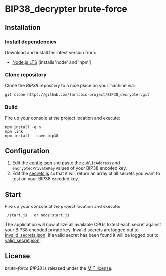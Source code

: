 BIP38_decrypter brute-force
=================
## Installation

### Install dependencies

Download and install the latest version from:

* [Node.js LTS](https://nodejs.org/en/download/) (installs 'node' and 'npm')

### Clone repository

Clone the *BIP38* repository to a nice place on your machine via:

    git clone https://github.com/fartcoin-project/BIP38_decrypter.git
	
### Build

Fire up your console at the project location and execute:

    npm install -g n
    npm link
	npm install --save bip38
	
## Configuration

1. Edit the [config.json](./config.json) and paste the `publicAddress` and `encryptedPrivateKey` values of your BIP38 encoded key.
2. Edit the [secrets.js](./secrets.js) so that it will return an array of all secrets you want to test on your BIP38 encoded key.

## Start

Fire up your console at the project location and execute:

    ./start.js   or node start.js

The application will now utilize all available CPUs to test each secret against your BIP38 encoded private key. 
Invalid secrets are logged out to [invalid_secrets.json](./invalid_secrets.json). 
If a valid secret has been found it will be logged out to [valid_secret.json](./valid_secret.json).

License
-------
*brute-force BIP38* is released under the [MIT license](https://opensource.org/licenses/MIT).
